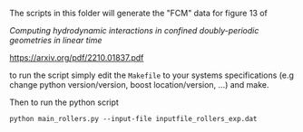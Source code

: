 The scripts in this folder will generate the "FCM" data for figure 13 of

*Computing hydrodynamic interactions in confined doubly-periodic geometries in linear time*


https://arxiv.org/pdf/2210.01837.pdf

to run the script simply edit the `Makefile` to your systems specifications (e.g change python version/version, boost location/version, ...)
and make. 

Then to run the python script
```
python main_rollers.py --input-file inputfile_rollers_exp.dat
```
